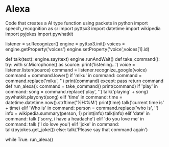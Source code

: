 # Alexa
Code that creates a AI type function using packets in python
import speech_recognition as sr
import pyttsx3
import datetime
import wikipedia
import pyjokes
import pywhatkit


listener = sr.Recognizer()
engine = pyttsx3.init()
voices = engine.getProperty('voices')
engine.setProperty('voice',voices[1].id)

def talk(text):
   engine.say(text)
   engine.runAndWait()
def take_command():
    try:
         with sr.Microphone() as source:
              print('listening...')
              voice = listener.listen(source)
              command = listener.recognize_google(voice)
              command = command.lower()
         if 'miku' in command:
              command = command.replace('miku', '')
              print(command)
    except:
        pass
    return command
def run_alexa():
    command = take_command()
    print(command)
    if 'play' in command:
         song = command.replace('play', '')
         talk('playing' + song)
         pywhatkit.playonyt(song)
    elif 'time' in command:
         time = datetime.datetime.now().strftime('%H:%M')
         print(time)
         talk('current time is' + time)
    elif 'Who is' in command:
         person = command.replace('who is', '')
         info = wikipedia.summary(person, 1)
         print(info)
         talk(info)
    elif 'date' in command:
         talk ('sorry, i have a headache')
    elif 'do you love me' in command:
         talk ('I do love you')
    elif 'joke' in command:
         talk(pyjokes.get_joke())
    else:
         talk('Please say that command again')

while True:
    run_alexa()
